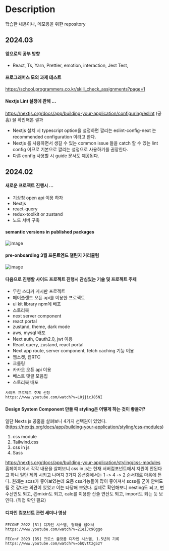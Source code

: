 # Description
학습한 내용이나, 메모용을 위한 repository

## 2024.03 

#### 앞으로의 공부 방향
- React, Ts, Yarn, Prettier, emotion, interaction, Jest Test, 

#### 프로그래머스 모의 과제 테스트  
https://school.programmers.co.kr/skill_check_assignments?page=1

#### Nextjs Lint 설정에 관해 ... 
https://nextjs.org/docs/app/building-your-application/configuring/eslint (공홈) 을 확인해본 결과 
- Nextjs 설치 시 typescript option을 설정하면 깔리는 eslint-config-next 는 recommended configuration 이라고 한다.
- Nextjs 를 사용하면서 생길 수 있는 common issue 들을 catch 할 수 있는 lint config 이므로 기본으로 깔리는 설정으로 사용하기를 권장한다.
- 다른 config 사용할 시 guide 문서도 제공된다. 

## 2024.02

#### 새로운 프로젝트 진행시 ... 
  - 기상청 open api 이용 하자
  - Nextjs
  - react-query
  - redux-toolkit or zustand
  - 노드 서버 구축
#### semantic versions in published packages  

![image](https://github.com/lbaku89/TIL/assets/96039047/e71d1d39-e92b-4616-91e1-bc4766ca242a)

#### pre-onboarding 3월 프론트엔드 챌린지 커리큘럼    

![image](https://github.com/lbaku89/TIL/assets/96039047/78de917c-5db7-467d-9d00-5e19af9b245c)


#### 다음으로 진행할 사이드 프로젝트 진행시 관심있는 기술 및 프로젝트 주제 
- 무한 스티커 게시판 프로젝트
- 메이플랜드 오픈 api를 이용한 프로젝트
- ui kit library npm에 배포
- 스토리북
- next server component
- react portal
- zustand, theme, dark mode    
- aws, mysql 배포
- Next auth, Oauth2.0, jwt 이용
- React query, zustand, react portal
- Next app route, server component, fetch caching 기능 이용 
- 웹소켓, 웹RTC
- 크롤링
- 카카오 오픈 api 이용
- 베스트 댓글 모음집 
- 스토리북 배포
```
사이드 프로젝트 주제 선정
https://www.youtube.com/watch?v=L0jjicJ85NI
```

#### Design System Component 만들 때 styling은 어떻게 하는 것이 좋을까?
일단 Nexts js 공홈을 살펴보니 4가지 선택권이 있었다. (https://nextjs.org/docs/app/building-your-application/styling/css-modules)
1. css module
2. Tailwind.css
3. css in js
4. Sass  

https://nextjs.org/docs/app/building-your-application/styling/css-modules 홈페이지에서 각각 내용을 살펴보니
css in js는 현재 서버컴포넌트에서 지원이 안된다고 하니 일단 제외 시키고 나머지 3가지 옵션중에서는 1 -> 4 -> 2 순서대로 마음에 든다. 원래는 scss가 좋아보였는데 요즘 css기능들이 많이 좋아져서 scss를 굳이 안써도 될 것 같다는 의견이 있었고 이는 타당해 보였다. 실제로 확인해보니 nesting도 되고, 변수선언도 되고, @mixin도 되고, calc를 이용한 산술 연산도 되고, import도 되는 듯 보인다. (직접 확인 필요)


#### 디자인 컴포넌트 관련 세미나 영상
```
FECONF 2022 [B1] 디자인 시스템, 형태를 넘어서
https://www.youtube.com/watch?v=21eiJc90ggo

FEConf 2023 [B5] 크로스 플랫폼 디자인 시스템, 1.5년의 기록
https://www.youtube.com/watch?v=obQvttzgSzY
```

